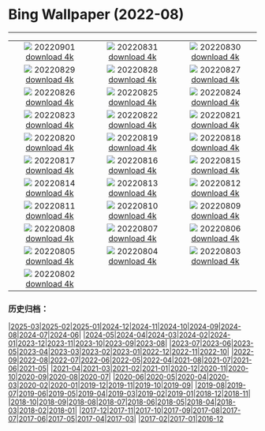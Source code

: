 # Bing Wallpaper (2022-08)
**************
| | | |
| :----: | :----: | :----: |
| ![](https://www.bing.com/th?id=OHR.WildlifeCrossing_EN-GB4364602092_1920x1080.jpg) 20220901 [download 4k](https://www.bing.com/th?id=OHR.WildlifeCrossing_EN-GB4364602092_UHD.jpg) | ![](https://www.bing.com/th?id=OHR.BlueLinckia_EN-GB4035419468_1920x1080.jpg) 20220831 [download 4k](https://www.bing.com/th?id=OHR.BlueLinckia_EN-GB4035419468_UHD.jpg) | ![](https://www.bing.com/th?id=OHR.Migliarino_EN-GB3494595623_1920x1080.jpg) 20220830 [download 4k](https://www.bing.com/th?id=OHR.Migliarino_EN-GB3494595623_UHD.jpg) |
| ![](https://www.bing.com/th?id=OHR.CarnivalDancer_EN-GB2828555462_1920x1080.jpg) 20220829 [download 4k](https://www.bing.com/th?id=OHR.CarnivalDancer_EN-GB2828555462_UHD.jpg) | ![](https://www.bing.com/th?id=OHR.BeardedTit_EN-GB2685831935_1920x1080.jpg) 20220828 [download 4k](https://www.bing.com/th?id=OHR.BeardedTit_EN-GB2685831935_UHD.jpg) | ![](https://www.bing.com/th?id=OHR.MSHV_EN-GB2105628941_1920x1080.jpg) 20220827 [download 4k](https://www.bing.com/th?id=OHR.MSHV_EN-GB2105628941_UHD.jpg) |
| ![](https://www.bing.com/th?id=OHR.PeljesacWind_EN-GB1406966353_1920x1080.jpg) 20220826 [download 4k](https://www.bing.com/th?id=OHR.PeljesacWind_EN-GB1406966353_UHD.jpg) | ![](https://www.bing.com/th?id=OHR.CascadesNP_EN-GB1685635024_1920x1080.jpg) 20220825 [download 4k](https://www.bing.com/th?id=OHR.CascadesNP_EN-GB1685635024_UHD.jpg) | ![](https://www.bing.com/th?id=OHR.WheatField_EN-GB4763665082_1920x1080.jpg) 20220824 [download 4k](https://www.bing.com/th?id=OHR.WheatField_EN-GB4763665082_UHD.jpg) |
| ![](https://www.bing.com/th?id=OHR.MentonFrance_EN-GB4468746707_1920x1080.jpg) 20220823 [download 4k](https://www.bing.com/th?id=OHR.MentonFrance_EN-GB4468746707_UHD.jpg) | ![](https://www.bing.com/th?id=OHR.TenderMoment_EN-GB2447588739_1920x1080.jpg) 20220822 [download 4k](https://www.bing.com/th?id=OHR.TenderMoment_EN-GB2447588739_UHD.jpg) | ![](https://www.bing.com/th?id=OHR.CostadaMorte_EN-GB1157143349_1920x1080.jpg) 20220821 [download 4k](https://www.bing.com/th?id=OHR.CostadaMorte_EN-GB1157143349_UHD.jpg) |
| ![](https://www.bing.com/th?id=OHR.BearProof_EN-GB0651081273_1920x1080.jpg) 20220820 [download 4k](https://www.bing.com/th?id=OHR.BearProof_EN-GB0651081273_UHD.jpg) | ![](https://www.bing.com/th?id=OHR.PenzancePool_EN-GB9755616869_1920x1080.jpg) 20220819 [download 4k](https://www.bing.com/th?id=OHR.PenzancePool_EN-GB9755616869_UHD.jpg) | ![](https://www.bing.com/th?id=OHR.SourHerring_EN-GB8699392561_1920x1080.jpg) 20220818 [download 4k](https://www.bing.com/th?id=OHR.SourHerring_EN-GB8699392561_UHD.jpg) |
| ![](https://www.bing.com/th?id=OHR.KyleskuBridge_EN-GB9372605997_1920x1080.jpg) 20220817 [download 4k](https://www.bing.com/th?id=OHR.KyleskuBridge_EN-GB9372605997_UHD.jpg) | ![](https://www.bing.com/th?id=OHR.TheNeedles_EN-GB9227622853_1920x1080.jpg) 20220816 [download 4k](https://www.bing.com/th?id=OHR.TheNeedles_EN-GB9227622853_UHD.jpg) | ![](https://www.bing.com/th?id=OHR.ChittorgarhFort_EN-GB8885268709_1920x1080.jpg) 20220815 [download 4k](https://www.bing.com/th?id=OHR.ChittorgarhFort_EN-GB8885268709_UHD.jpg) |
| ![](https://www.bing.com/th?id=OHR.PantherChameleon_EN-GB8004320138_1920x1080.jpg) 20220814 [download 4k](https://www.bing.com/th?id=OHR.PantherChameleon_EN-GB8004320138_UHD.jpg) | ![](https://www.bing.com/th?id=OHR.BoundaryWaters_EN-GB7352853940_1920x1080.jpg) 20220813 [download 4k](https://www.bing.com/th?id=OHR.BoundaryWaters_EN-GB7352853940_UHD.jpg) | ![](https://www.bing.com/th?id=OHR.AmboseliElephants_EN-GB5828680803_1920x1080.jpg) 20220812 [download 4k](https://www.bing.com/th?id=OHR.AmboseliElephants_EN-GB5828680803_UHD.jpg) |
| ![](https://www.bing.com/th?id=OHR.MtTsubakuro_EN-GB6376808736_1920x1080.jpg) 20220811 [download 4k](https://www.bing.com/th?id=OHR.MtTsubakuro_EN-GB6376808736_UHD.jpg) | ![](https://www.bing.com/th?id=OHR.FiordlandRainforest_EN-GB6045225111_1920x1080.jpg) 20220810 [download 4k](https://www.bing.com/th?id=OHR.FiordlandRainforest_EN-GB6045225111_UHD.jpg) | ![](https://www.bing.com/th?id=OHR.CuevaManos_EN-GB3206652086_1920x1080.jpg) 20220809 [download 4k](https://www.bing.com/th?id=OHR.CuevaManos_EN-GB3206652086_UHD.jpg) |
| ![](https://www.bing.com/th?id=OHR.EsPantaleu_EN-GB2744052351_1920x1080.jpg) 20220808 [download 4k](https://www.bing.com/th?id=OHR.EsPantaleu_EN-GB2744052351_UHD.jpg) | ![](https://www.bing.com/th?id=OHR.SpringPoint_EN-GB1023118831_1920x1080.jpg) 20220807 [download 4k](https://www.bing.com/th?id=OHR.SpringPoint_EN-GB1023118831_UHD.jpg) | ![](https://www.bing.com/th?id=OHR.SFSaltFlats_EN-GB0305071554_1920x1080.jpg) 20220806 [download 4k](https://www.bing.com/th?id=OHR.SFSaltFlats_EN-GB0305071554_UHD.jpg) |
| ![](https://www.bing.com/th?id=OHR.MilitaryTattoo_EN-GB9240922211_1920x1080.jpg) 20220805 [download 4k](https://www.bing.com/th?id=OHR.MilitaryTattoo_EN-GB9240922211_UHD.jpg) | ![](https://www.bing.com/th?id=OHR.BangladeshWaterLilies_EN-GB2958486417_1920x1080.jpg) 20220804 [download 4k](https://www.bing.com/th?id=OHR.BangladeshWaterLilies_EN-GB2958486417_UHD.jpg) | ![](https://www.bing.com/th?id=OHR.RedneckedGrebe_EN-GB2650373660_1920x1080.jpg) 20220803 [download 4k](https://www.bing.com/th?id=OHR.RedneckedGrebe_EN-GB2650373660_UHD.jpg) |
| ![](https://www.bing.com/th?id=OHR.HickmanBridge_EN-GB2020735678_1920x1080.jpg) 20220802 [download 4k](https://www.bing.com/th?id=OHR.HickmanBridge_EN-GB2020735678_UHD.jpg) |  |  |

### 历史归档：

|[2025-03](/2025-03/2025-03.md)|[2025-02](/2025-02/2025-02.md)|[2025-01](/2025-01/2025-01.md)|[2024-12](/2024-12/2024-12.md)|[2024-11](/2024-11/2024-11.md)|[2024-10](/2024-10/2024-10.md)|[2024-09](/2024-09/2024-09.md)|[2024-08](/2024-08/2024-08.md)|[2024-07](/2024-07/2024-07.md)|[2024-06](/2024-06/2024-06.md)|
|[2024-05](/2024-05/2024-05.md)|[2024-04](/2024-04/2024-04.md)|[2024-03](/2024-03/2024-03.md)|[2024-02](/2024-02/2024-02.md)|[2024-01](/2024-01/2024-01.md)|[2023-12](/2023-12/2023-12.md)|[2023-11](/2023-11/2023-11.md)|[2023-10](/2023-10/2023-10.md)|[2023-09](/2023-09/2023-09.md)|[2023-08](/2023-08/2023-08.md)|
|[2023-07](/2023-07/2023-07.md)|[2023-06](/2023-06/2023-06.md)|[2023-05](/2023-05/2023-05.md)|[2023-04](/2023-04/2023-04.md)|[2023-03](/2023-03/2023-03.md)|[2023-02](/2023-02/2023-02.md)|[2023-01](/2023-01/2023-01.md)|[2022-12](/2022-12/2022-12.md)|[2022-11](/2022-11/2022-11.md)|[2022-10](/2022-10/2022-10.md)|
|[2022-09](/2022-09/2022-09.md)|[2022-08](/2022-08/2022-08.md)|[2022-07](/2022-07/2022-07.md)|[2022-06](/2022-06/2022-06.md)|[2022-05](/2022-05/2022-05.md)|[2022-04](/2022-04/2022-04.md)|[2021-08](/2021-08/2021-08.md)|[2021-07](/2021-07/2021-07.md)|[2021-06](/2021-06/2021-06.md)|[2021-05](/2021-05/2021-05.md)|
|[2021-04](/2021-04/2021-04.md)|[2021-03](/2021-03/2021-03.md)|[2021-02](/2021-02/2021-02.md)|[2021-01](/2021-01/2021-01.md)|[2020-12](/2020-12/2020-12.md)|[2020-11](/2020-11/2020-11.md)|[2020-10](/2020-10/2020-10.md)|[2020-09](/2020-09/2020-09.md)|[2020-08](/2020-08/2020-08.md)|[2020-07](/2020-07/2020-07.md)|
|[2020-06](/2020-06/2020-06.md)|[2020-05](/2020-05/2020-05.md)|[2020-04](/2020-04/2020-04.md)|[2020-03](/2020-03/2020-03.md)|[2020-02](/2020-02/2020-02.md)|[2020-01](/2020-01/2020-01.md)|[2019-12](/2019-12/2019-12.md)|[2019-11](/2019-11/2019-11.md)|[2019-10](/2019-10/2019-10.md)|[2019-09](/2019-09/2019-09.md)|
|[2019-08](/2019-08/2019-08.md)|[2019-07](/2019-07/2019-07.md)|[2019-06](/2019-06/2019-06.md)|[2019-05](/2019-05/2019-05.md)|[2019-04](/2019-04/2019-04.md)|[2019-03](/2019-03/2019-03.md)|[2019-02](/2019-02/2019-02.md)|[2019-01](/2019-01/2019-01.md)|[2018-12](/2018-12/2018-12.md)|[2018-11](/2018-11/2018-11.md)|
|[2018-10](/2018-10/2018-10.md)|[2018-09](/2018-09/2018-09.md)|[2018-08](/2018-08/2018-08.md)|[2018-07](/2018-07/2018-07.md)|[2018-06](/2018-06/2018-06.md)|[2018-05](/2018-05/2018-05.md)|[2018-04](/2018-04/2018-04.md)|[2018-03](/2018-03/2018-03.md)|[2018-02](/2018-02/2018-02.md)|[2018-01](/2018-01/2018-01.md)|
|[2017-12](/2017-12/2017-12.md)|[2017-11](/2017-11/2017-11.md)|[2017-10](/2017-10/2017-10.md)|[2017-09](/2017-09/2017-09.md)|[2017-08](/2017-08/2017-08.md)|[2017-07](/2017-07/2017-07.md)|[2017-06](/2017-06/2017-06.md)|[2017-05](/2017-05/2017-05.md)|[2017-04](/2017-04/2017-04.md)|[2017-03](/2017-03/2017-03.md)|
|[2017-02](/2017-02/2017-02.md)|[2017-01](/2017-01/2017-01.md)|[2016-12](/2016-12/2016-12.md)